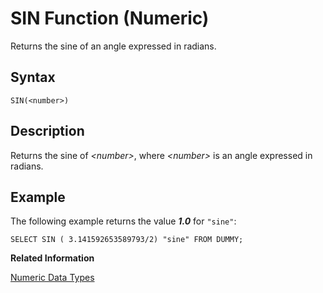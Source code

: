 <!-- loio20e7a62475191014b6c499e5f954d817 -->

# SIN Function \(Numeric\)

Returns the sine of an angle expressed in radians.



<a name="loio20e7a62475191014b6c499e5f954d817__sql_function_sin_1sql_function_sin_syntax"/>

## Syntax

```
SIN(<number>)
```



<a name="loio20e7a62475191014b6c499e5f954d817__sql_function_sin_1sql_function_sin_description"/>

## Description

Returns the sine of *<number\>*, where *<number\>* is an angle expressed in radians.



<a name="loio20e7a62475191014b6c499e5f954d817__sql_function_sin_1sql_function_sin_examples"/>

## Example

The following example returns the value ***1.0*** for `"sine"`:

```
SELECT SIN ( 3.141592653589793/2) "sine" FROM DUMMY;
```

**Related Information**  


[Numeric Data Types](../numeric-data-types-4ee2f26.md "Numeric data types are used to store numeric information.")


